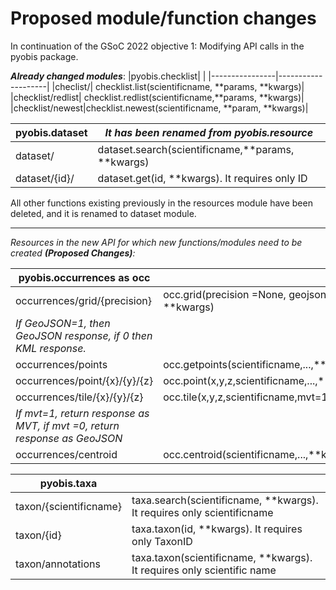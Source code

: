 # Proposed module/function changes
In continuation of the GSoC 2022 objective 1: Modifying API calls in the pyobis package.


***Already changed modules***:
|pyobis.checklist|                    |
|----------------|--------------------|
|checlist/| checklist.list(scientificname, **params, **kwargs)|
|checklist/redlist| checklist.redlist(scientificname,**params, **kwargs)|
|checklist/newest|checklist.newest(scientificname, **param, **kwargs)|

|pyobis.dataset|*It has been renamed from pyobis.resource*|
|--------------|------------------------------------------|
|dataset/| dataset.search(scientificname,**params, **kwargs)|
|dataset/{id}/| dataset.get(id, **kwargs). It requires only ID|

All other functions existing previously in the resources module have been deleted, and it is renamed to dataset module.

--------------------
*Resources in the new API for which new functions/modules need to be created **(Proposed Changes)**:*

|pyobis.occurrences as occ|          |
|-------------------------|----------|
|occurrences/grid/{precision}|occ.grid(precision =None, geojson=False, **kwargs)|
|*If GeoJSON=1, then GeoJSON response, if 0 then KML response.*||
|occurrences/points|occ.getpoints(scientificname,...,**kwargs)|
|occurrences/point/{x}/{y}/{z}|occ.point(x,y,z,scientificname,...,**kwargs)|
|occurrences/tile/{x}/{y}/{z}|occ.tile(x,y,z,scientificname,mvt=1...,**kwargs)|
|*If mvt=1, return response as MVT, if mvt =0, return response as GeoJSON*||
|occurrences/centroid|occ.centroid(scientificname,...,**kwargs)|

|pyobis.taxa|                    |
|-----------|--------------------|
|taxon/{scientificname}| taxa.search(scientificname, **kwargs). It requires only scientificname|
|taxon/{id}| taxa.taxon(id, **kwargs). It requires only TaxonID|
|taxon/annotations|taxa.taxon(scientificname, **kwargs). It requires only scientific name|

